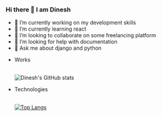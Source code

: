 ### Hi there 👋 I am Dinesh


- 🔭 I’m currently working on my development skills
- 🌱 I’m currently learning react
- 👯 I’m looking to collaborate on some freelancing platform
- 🤔 I’m looking for help with documentation
- 💬 Ask me about django and python

<ul>
<li>Works</li> 

<br>

![Dinesh's GitHub stats](https://github-readme-stats.vercel.app/api?username=dineshssdn-867&show_icons=true&theme=highcontrast)

<li>Technologies</li> 

<br>

[![Top Langs](https://github-readme-stats.vercel.app/api/top-langs/?username=dineshssdn-867&layout=compact)](https://github.com/dineshssdn-867/github-readme-stats)



<br>
</ul>
